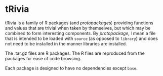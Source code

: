# tRivia
tRivia is a family of R packages (and *protopackages*) providing functions and values that are trivial when taken by themselves, but which may be combined to form interesting components. By *protopackage*, I mean a file that is intended to be loaded with `source` (as opposed to `library`) and does not need to be installed in the manner libraries are installed.

The .tar.gz files are R packages. The R files are reproduced from the packages for ease of code browsing.

Each package is designed to have no dependencies except `base`.
